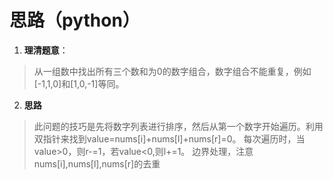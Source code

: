 # 思路（python）
1. **理清题意**：
> 从一组数中找出所有三个数和为0的数字组合，数字组合不能重复，例如[-1,1,0]和[1,0,-1]等同。
2. **思路**
>此问题的技巧是先将数字列表进行排序，然后从第一个数字开始遍历。利用双指针来找到value=nums[i]+nums[l]+nums[r]=0。
>每次遍历时，当value>0，则r-=1，若value<0,则l+=1。
边界处理，注意nums[i],nums[l],nums[r]的去重